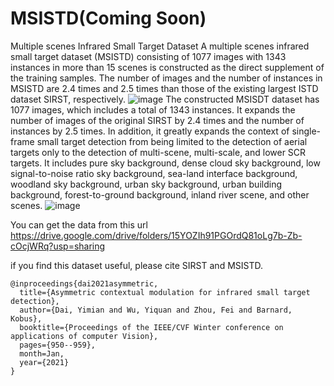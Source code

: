 # MSISTD(Coming Soon)
Multiple scenes Infrared Small Target Dataset
 A multiple scenes infrared small target dataset (MSISTD) consisting of 1077 images with 1343 instances in more than 15 scenes is constructed as the direct supplement of the training samples. The number of images and the number of instances in MSISTD are 2.4 times and 2.5 times than those of the existing largest ISTD dataset SIRST, respectively.
 ![image](https://user-images.githubusercontent.com/49125176/172364803-98e4421d-526a-48d0-906f-50c92a12eac6.png)
The constructed MSISDT dataset has 1077 images, which includes a total of 1343 instances. It expands the number of images of the original SIRST by 2.4 times and the number of instances by 2.5 times. In addition, it greatly expands the context of single-frame small target detection from being limited to the detection of aerial targets only to the detection of multi-scene, multi-scale, and lower SCR targets. It includes pure sky background, dense cloud sky background, low signal-to-noise ratio sky background, sea-land interface background, woodland sky background, urban sky background, urban building background, forest-to-ground background, inland river scene, and other scenes. 
![image](https://user-images.githubusercontent.com/49125176/172364979-eec974c0-8d4a-42fb-ae9e-bf6f80541272.png)

You can get the data from this url https://drive.google.com/drive/folders/15YOZIh91PGOrdQ81oLg7b-Zb-cOcjWRq?usp=sharing

if you find this dataset useful, please cite SIRST and MSISTD. 
```
@inproceedings{dai2021asymmetric,
  title={Asymmetric contextual modulation for infrared small target detection},
  author={Dai, Yimian and Wu, Yiquan and Zhou, Fei and Barnard, Kobus},
  booktitle={Proceedings of the IEEE/CVF Winter conference on applications of computer Vision},
  pages={950--959},
  month=Jan,
  year={2021}
}
```
